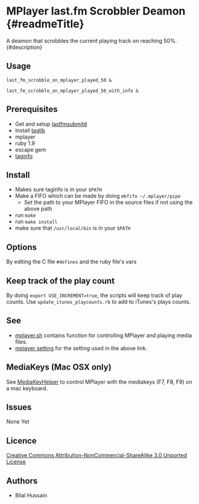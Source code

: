 MPlayer last.fm Scrobbler Deamon {#readmeTitle}
================================
A deamon that scrobbles the current playing track on reaching 50%.
{#description}

Usage
-----
`last_fm_scrobble_on_mplayer_played_50 &` 

`last_fm_scrobble_on_mplayer_played_50_with_info &` 

Prerequisites
-------------
* Get and setup [lastfmsubmitd](http://www.red-bean.com/~decklin/software/lastfmsubmitd/ "http://www.red-bean.com/~decklin/software/lastfmsubmitd/")
* Install [taglib](http://developer.kde.org/~wheeler/taglib.html "http://developer.kde.org/~wheeler/taglib.html") 
* mplayer
* ruby 1.9
* escape gem
* [taginfo](https://github.com/Bilalh/mplayer-last.fm-scrobbler/)

Install 
-------
* Makes sure taginfo is in your `$PATH`
* Make a FIFO which can be made by doing `mkfifo ~/.mplayer/pipe`
	* Set the path to your MPlayer FIFO in the source files if not using the above path
* run `make`
* run `make install`
* make sure that `/usr/local/bin` is in your `$PATH`

Options
-------
By editing the C file `#defines` and the ruby file's vars

Keep track of the play count
------------------------
By doing `export USE_INCREMENT=true`, the scripts will keep track of play counts. Use `update_itunes_playcounts.rb` to add to iTunes's plays counts.

See
---
* [mplayer.sh](https://github.com/Bilalh/Bash-Scripts/blob/master/mplayer.sh, "mplayer.sh") contains function for controlling MPlayer and playing media files.
* [mplayer setting](https://github.com/Bilalh/MPlayer-Settings) for the setting used in the above link.


MediaKeys (Mac OSX only)
------------------------
See [MediaKeyHelper](https://github.com/Bilalh/MediaKeyHelper) to control MPlayer with the mediakeys (F7, F8, F9) on a mac keyboard.

Issues
------
None Yet

Licence
-------
[Creative Commons Attribution-NonCommercial-ShareAlike 3.0 Unported License](http://creativecommons.org/licenses/by-nc-sa/3.0/ "Full details")

Authors
-------
* Bilal Hussain